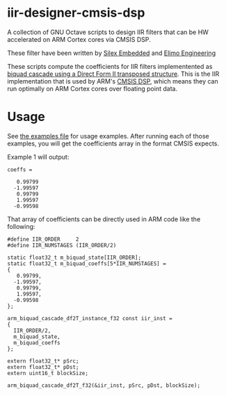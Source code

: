# iir-designer-cmsis-dsp
A collection of GNU Octave scripts to design IIR filters that can be HW accelerated on ARM Cortex cores via CMSIS DSP.

These filter have been written by [Silex Embedded](https://silexembedded.co.uk) and [Elimo Engineering](http://elimo.io)

These scripts compute the coefficients for IIR filters implementented as [biquad cascade using a Direct Form II transposed structure](http://www.keil.com/pack/doc/CMSIS/DSP/html/group__BiquadCascadeDF2T.html "Biquad DF2 documentation").
This is the IIR implementation that is used by ARM's [CMSIS DSP](http://www.keil.com/pack/doc/CMSIS/DSP/html/index.html "CMSIS DSP' documentation"), which means they can run optimally on ARM Cortex cores over floating point data.

# Usage
See [the examples file](./iir_designer_usage_examples.txt) for usage examples.
After running each of those examples, you will get the coefficients array in the format CMSIS expects.

Example 1 will output:
```
coeffs =

   0.99799
  -1.99597
   0.99799
   1.99597
  -0.99598
```


That array of coefficients can be directly used in ARM code like the following:
```
#define IIR_ORDER     2
#define IIR_NUMSTAGES (IIR_ORDER/2)

static float32_t m_biquad_state[IIR_ORDER];
static float32_t m_biquad_coeffs[5*IIR_NUMSTAGES] =
{
   0.99799,
  -1.99597,
   0.99799,
   1.99597,
  -0.99598
};

arm_biquad_cascade_df2T_instance_f32 const iir_inst = 
{
  IIR_ORDER/2,
  m_biquad_state,
  m_biquad_coeffs
};

extern float32_t* pSrc;
extern float32_t* pDst;
extern uint16_t blockSize;

arm_biquad_cascade_df2T_f32(&iir_inst, pSrc, pDst, blockSize);

```